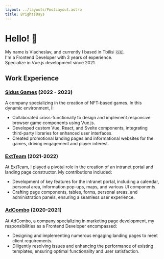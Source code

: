 ```yaml
---
layout: ../layouts/PostLayout.astro
title: BrightsDays
---
```


# Hello! 👋

My name is Viacheslav, and currently I based in Tbilisi 🇬🇪.  
I'm a Frontend Developer with 3 years of experience.  
Specialize in Vue.js development since 2021.

## Work Experience

### [Sidus Games](https://www.sidusheroes.com) (2022 - 2023)

A company specializing in the creation of NFT-based games. In this dynamic environment, I:

- Collaborated cross-functionally to design and implement responsive browser game components using Vue.js.
- Developed custom Vue, React, and Svelte components, integrating third-party libraries for enhanced user interfaces.
- Created promotional landing pages and informational websites for the games, driving engagement and player interest.

### [ExtTeam](https://extteam.ru/) (2021-2022)

At ExtTeam, I played a pivotal role in the creation of an intranet portal and landing page constructor. My contributions included:

- Development of key features for the intranet portal, including a calendar, personal area, information pop-ups, maps, and various UI components.
- Crafting page components, tables, forms, personal areas, and administration panels, ensuring a seamless user experience.

### [AdCombo](https://adcombo.com/) (2020-2021)

At AdCombo, a company specializing in marketing page development, my responsibilities as a Frontend Developer encompassed:

- Designing and implementing numerous engaging landing pages to meet client requirements.
- Diligently resolving issues and enhancing the performance of existing templates, ensuring optimal functionality and user satisfaction.
